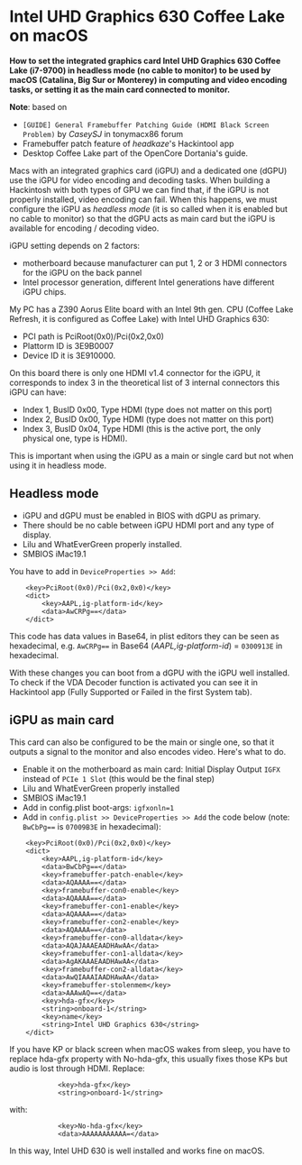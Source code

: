 # Intel UHD Graphics 630 Coffee Lake on macOS

**How to set the integrated graphics card Intel UHD Graphics 630 Coffee Lake (i7-9700) in headless mode (no cable to monitor) to be used by macOS (Catalina, Big Sur or Monterey) in computing and video encoding tasks, or setting it as the main card connected to monitor.**

**Note**: based on

- `[GUIDE] General Framebuffer Patching Guide (HDMI Black Screen Problem)` by _CaseySJ_ in tonymacx86 forum
- Framebuffer patch feature of _headkaze_'s Hackintool app
- Desktop Coffee Lake part of the OpenCore Dortania's guide.

Macs with an integrated graphics card (iGPU) and a dedicated one (dGPU) use the iGPU for video encoding and decoding tasks. When building a Hackintosh with both types of GPU we can find that, if the iGPU is not properly installed, video encoding can fail. When this happens, we must configure the iGPU as _headless mode_ (it is so called when it is enabled but no cable to monitor) so that the dGPU acts as main card but the iGPU is available for encoding / decoding video.

iGPU setting depends on 2 factors:

- motherboard because manufacturer can put 1, 2 or 3 HDMI connectors for the iGPU on the back pannel
- Intel processor generation, different Intel generations have different iGPU chips.

My PC has a Z390 Aorus Elite board with an Intel 9th gen. CPU (Coffee Lake Refresh, it is configured as Coffee Lake) with Intel UHD Graphics 630:

- PCI path is PciRoot(0x0)/Pci(0x2,0x0)
- Plattorm ID is 3E9B0007
- Device ID it is 3E910000.

On this board there is only one HDMI v1.4 connector for the iGPU, it corresponds to index 3 in the theoretical list of 3 internal connectors this iGPU can have:

- Index 1, BusID 0x00, Type HDMI (type does not matter on this port)
- Index 2, BusID 0x00, Type HDMI (type does not matter on this port)
- Index 3, BusID 0x04, Type HDMI (this is the active port, the only physical one, type is HDMI).

This is important when using the iGPU as a main or single card but not when using it in headless mode.

## Headless mode

- iGPU and dGPU must be enabled in BIOS with dGPU as primary.
- There should be no cable between iGPU HDMI port and any type of display.
- Lilu and WhatEverGreen properly installed.
- SMBIOS iMac19.1

You have to add in `DeviceProperties >> Add`:

```
	<key>PciRoot(0x0)/Pci(0x2,0x0)</key>
	<dict>
		<key>AAPL,ig-platform-id</key>
		<data>AwCRPg==</data>
	</dict>
```

This code has data values in Base64, in plist editors they can be seen as hexadecimal, e.g. `AwCRPg==` in Base64 (_AAPL,ig-platform-id_) = `0300913E` in hexadecimal.

With these changes you can boot from a dGPU with the iGPU well installed. To check if the VDA Decoder function is activated you can see it in Hackintool app (Fully Supported or Failed in the first System tab).

## iGPU as main card

This card can also be configured to be the main or single one, so that it outputs a signal to the monitor and also encodes video. Here's what to do.

- Enable it on the motherboard as main card: Initial Display Output `IGFX` instead of `PCIe 1 Slot` (this would be the final step)
- Lilu and WhatEverGreen properly installed
- SMBIOS iMac19.1
- Add in config.plist boot-args: `igfxonln=1`
- Add in `config.plist >> DeviceProperties >> Add` the code below (note: `BwCbPg==` is `07009B3E` in hexadecimal):

```
	<key>PciRoot(0x0)/Pci(0x2,0x0)</key>
	<dict>
		<key>AAPL,ig-platform-id</key>
		<data>BwCbPg==</data>
		<key>framebuffer-patch-enable</key>
		<data>AQAAAA==</data>
		<key>framebuffer-con0-enable</key>
		<data>AQAAAA==</data>
		<key>framebuffer-con1-enable</key>
		<data>AQAAAA==</data>
		<key>framebuffer-con2-enable</key>
		<data>AQAAAA==</data>
		<key>framebuffer-con0-alldata</key>
		<data>AQAJAAAEAADHAwAA</data>
		<key>framebuffer-con1-alldata</key>
		<data>AgAKAAAEAADHAwAA</data>
		<key>framebuffer-con2-alldata</key>
		<data>AwQIAAAIAADHAwAA</data>
		<key>framebuffer-stolenmem</key>
		<data>AAAwAQ==</data>
		<key>hda-gfx</key>
		<string>onboard-1</string>
		<key>name</key>
		<string>Intel UHD Graphics 630</string>
	</dict>
```
If you have KP or black screen when macOS wakes from sleep, you have to replace hda-gfx property with No-hda-gfx, this usually fixes those KPs but audio is lost through HDMI. Replace:

```
	    	<key>hda-gfx</key>
	    	<string>onboard-1</string>
```

with:

```
	    	<key>No-hda-gfx</key>
	    	<data>AAAAAAAAAAA=</data>
```

In this way, Intel UHD 630 is well installed and works fine on macOS.
